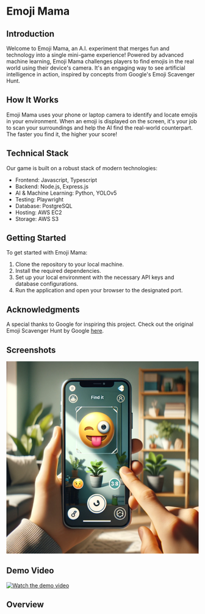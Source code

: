 # Emoji Mama

## Introduction
Welcome to Emoji Mama, an A.I. experiment that merges fun and technology into a single mini-game experience! Powered by advanced machine learning, Emoji Mama challenges players to find emojis in the real world using their device's camera. It's an engaging way to see artificial intelligence in action, inspired by concepts from Google's Emoji Scavenger Hunt.

## How It Works
Emoji Mama uses your phone or laptop camera to identify and locate emojis in your environment. When an emoji is displayed on the screen, it's your job to scan your surroundings and help the AI find the real-world counterpart. The faster you find it, the higher your score!

## Technical Stack
Our game is built on a robust stack of modern technologies:
- Frontend: Javascript, Typescript
- Backend: Node.js, Express.js
- AI & Machine Learning: Python, YOLOv5
- Testing: Playwright
- Database: PostgreSQL
- Hosting: AWS EC2
- Storage: AWS S3

## Getting Started
To get started with Emoji Mama:
1. Clone the repository to your local machine.
2. Install the required dependencies.
3. Set up your local environment with the necessary API keys and database configurations.
4. Run the application and open your browser to the designated port.

## Acknowledgments
A special thanks to Google for inspiring this project. Check out the original Emoji Scavenger Hunt by Google [here](https://emojiscavengerhunt.withgoogle.com/).

## Screenshots
![Emoji Mama Game Interface](public/assets/presentation/interface.png)

## Demo Video

[![Watch the demo video](https://img.youtube.com/vi/GzbTozS31tc/0.jpg)](https://www.youtube.com/watch?v=GzbTozS31tc)

## Overview

